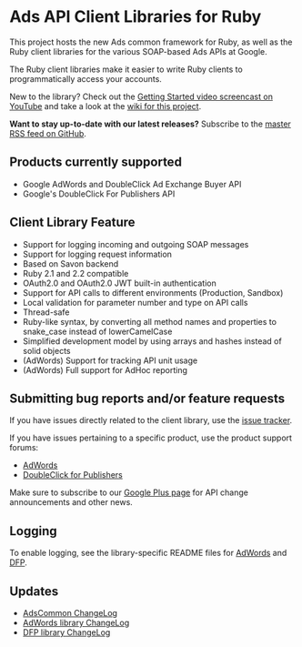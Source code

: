 # Ads API Client Libraries for Ruby

This project hosts the new Ads common framework for Ruby, as well as the Ruby client libraries for the various SOAP-based Ads APIs at Google.

The Ruby client libraries make it easier to write Ruby clients to programmatically access your accounts.

New to the library? Check out the [Getting Started video screencast on YouTube](http://www.youtube.com/watch?v=PJx6oRyZx2Y) and take a look at the [wiki for this project](https://github.com/googleads/google-api-ads-ruby/wiki).

**Want to stay up-to-date with our latest releases?** Subscribe to the [master RSS feed on GitHub](https://github.com/googleads/google-api-ads-ruby/commits/master.atom).

## Products currently supported

 - Google AdWords and DoubleClick Ad Exchange Buyer API
 - Google's DoubleClick For Publishers API

## Client Library Feature

 - Support for logging incoming and outgoing SOAP messages
 - Support for logging request information
 - Based on Savon backend
 - Ruby 2.1 and 2.2 compatible
 - OAuth2.0 and OAuth2.0 JWT built-in authentication
 - Support for API calls to different environments (Production, Sandbox)
 - Local validation for parameter number and type on API calls
 - Thread-safe
 - Ruby-like syntax, by converting all method names and properties to snake\_case instead of lowerCamelCase
 - Simplified development model by using arrays and hashes instead of solid objects
 - (AdWords) Support for tracking API unit usage
 - (AdWords) Full support for AdHoc reporting

## Submitting bug reports and/or feature requests

If you have issues directly related to the client library, use the [issue tracker](https://github.com/googleads/google-api-ads-ruby/issues).

If you have issues pertaining to a specific product, use the product support forums:

* [AdWords](https://groups.google.com/forum/#!forum/adwords-api)
* [DoubleClick for Publishers](https://groups.google.com/forum/#!forum/google-doubleclick-for-publishers-api)

Make sure to subscribe to our [Google Plus page](https://plus.google.com/+GoogleAdsDevelopers)
for API change announcements and other news.

## Logging

 To enable logging, see the library-specific README files for [AdWords](https://github.com/googleads/google-api-ads-ruby/blob/master/adwords_api/README.md#23---logging) and [DFP](https://github.com/googleads/google-api-ads-ruby/blob/master/dfp_api/README.md#how-do-i-enable-logging).

## Updates

 - [AdsCommon ChangeLog](https://github.com/googleads/google-api-ads-ruby/blob/master/ads_common/ChangeLog)
 - [AdWords library ChangeLog](https://github.com/googleads/google-api-ads-ruby/blob/master/adwords_api/ChangeLog)
 - [DFP library ChangeLog](https://github.com/googleads/google-api-ads-ruby/blob/master/dfp_api/ChangeLog)
